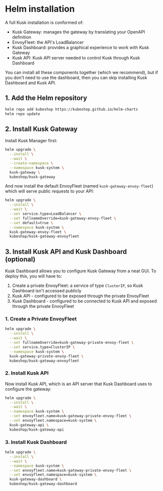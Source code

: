 # Helm installation 

A full Kusk installation is conformed of: 

- Kusk Gateway: manages the gateway by translating your OpenAPI definition
- EnvoyFleet: the API's LoadBalancer
- Kusk Dashboard: provides a graphical experience to work with Kusk Gateway
- Kusk API: Kusk API server needed to control Kusk through Kusk Dashboard

You can install all these components together (which we recommend), but if you don't need to use the dashboard, then you can skip installing Kusk Dashboard and Kusk API.

## 1. Add the Helm repository 

```sh 
helm repo add kubeshop https://kubeshop.github.io/helm-charts
helm repo update
```

## 2. Install Kusk Gateway

Install Kusk Manager first:

```sh 
helm upgrade \
  --install \
  --wait \
  --create-namespace \
  --namespace kusk-system \
  kusk-gateway \
  kubeshop/kusk-gateway 
```

And now install the default EnvoyFleet (named `kusk-gateway-envoy-fleet`) which will serve public requests to your API: 

```sh 
helm upgrade \
  --install \
  --wait \
  --set service.type=LoadBalancer \
  --set fullnameOverride=kusk-gateway-envoy-fleet \
  --set default=true \
  --namespace kusk-system \
  kusk-gateway-envoy-fleet \
  kubeshop/kusk-gateway-envoyfleet
```

## 3. Install Kusk API and Kusk Dashboard (optional)

Kusk Dashboard allows you to configure Kusk Gateway from a neat GUI. To deploy this, you will have to:

1. Create a private EnvoyFleet: a service of type `ClusterIP`, so Kusk Dashboard isn't accessed publicly
2. Kusk API - configured to be exposed through the private EnvoyFleet
3. Kusk Dashboard - configured to be connected to Kusk API and exposed through the private EnvoyFleet

### 1. Create a Private EnvoyFleet
```sh
helm upgrade \
  --install \
  --wait \
  --set fullnameOverride=kusk-gateway-private-envoy-fleet \
  --set service.type=ClusterIP \
  --namespace kusk-system \
  kusk-gateway-private-envoy-fleet \
  kubeshop/kusk-gateway-envoyfleet
```
### 2. Install Kusk API

Now install Kusk API, which is an API server that Kusk Dashboard uses to configure the gateway: 

```sh
helm upgrade \
  --install \
  --wait \
  --namespace kusk-system \
  --set envoyfleet.name=kusk-gateway-private-envoy-fleet \
  --set envoyfleet.namespace=kusk-system \
  kusk-gateway-api \
  kubeshop/kusk-gateway-api
```

### 3. Install Kusk Dashboard

```sh
helm upgrade \
  --install \
  --wait \
  --namespace kusk-system \
  --set envoyfleet.name=kusk-gateway-private-envoy-fleet \
  --set envoyfleet.namespace=kusk-system \
  kusk-gateway-dashboard \
  kubeshop/kusk-gateway-dashboard
```